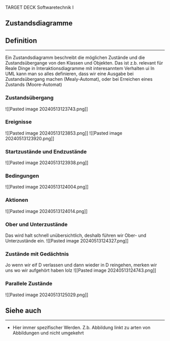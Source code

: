 
TARGET DECK
Softwaretechnik I

Zustandsdiagramme
--
## Definition
***
Ein Zustandsdiagramm beschreibt die möglichen Zustände und die Zustandsübergange von den Klassen und Objekten. Das ist z.b. relevant für Reale Dinge in Interaktionsdiagramme mit interesanntem Verhalten ui 
In UML kann man so alles definieren, dass wir eine Ausgabe bei Zustandsübergang machen (Mealy-Automat), oder bei Erreichen eines Zustands (Moore-Automat)
### Zustandsübergang
![[Pasted image 20240513123743.png]]
### Ereignisse
![[Pasted image 20240513123853.png]]
![[Pasted image 20240513123920.png]]
### Startzustände und Endzustände
![[Pasted image 20240513123938.png]]
### Bedingungen
![[Pasted image 20240513124004.png]]
### Aktionen
![[Pasted image 20240513124014.png]]
### Ober und Unterzustände
Das wird halt schnell unübersichtlich, deshalb führen wir Ober- und Unterzustände ein.
![[Pasted image 20240513124327.png]]
### Zustände mit Gedächtnis
Jo wenn wir eif D verlassen und dann wieder in D reingehen, merken wir uns wo wir aufgehört haben lolz
![[Pasted image 20240513124743.png]]
### Parallele Zustände
![[Pasted image 20240513125029.png]]

## Siehe auch
***
* Hier immer spezifischer Werden. Z.b. Abbildung linkt zu arten von Abbildungen und nicht umgekehrt